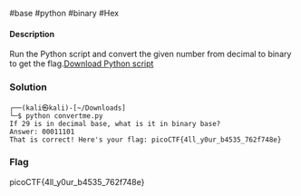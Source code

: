 #base #python #binary #Hex 
#### Description

Run the Python script and convert the given number from decimal to binary to get the flag.[Download Python script](https://artifacts.picoctf.net/c/22/convertme.py)

### Solution

```shell
┌──(kali㉿kali)-[~/Downloads]
└─$ python convertme.py
If 29 is in decimal base, what is it in binary base?
Answer: 00011101
That is correct! Here's your flag: picoCTF{4ll_y0ur_b4535_762f748e}

```

### Flag

picoCTF{4ll_y0ur_b4535_762f748e}
